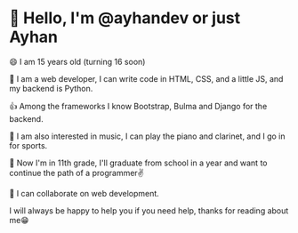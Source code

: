 # 👋 Hello, I'm @ayhandev or just Ayhan

😄 I am 15 years old (turning 16 soon)  

🙂 I am a web developer, I can write code in HTML, CSS, and a little JS, and my backend is Python.  

👍 Among the frameworks I know Bootstrap, Bulma and Django for the backend.  

👀 I am also interested in music, I can play the piano and clarinet, and I go in for sports.  

🌱 Now I'm in 11th grade, I'll graduate from school in a year and want to continue the path of a programmer✌️  

💞️ I can collaborate on web development.  

I will always be happy to help you if you need help, thanks for reading about me😁  
